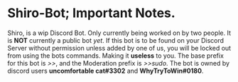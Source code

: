 # Shiro-Bot; Important Notes.
Shiro, is a wip Discord Bot. Only currently being worked on by two people. It is **NOT** currently a public bot *yet*.
If this bot is to be found on your Discord Server without permission unless added by one of us, you will be locked out from using the bots commands. Making it **useless** to you. 
The base prefix for this bot is _>>_, and the Moderation prefix is _>>sudo_. 
The bot is owned by discord users **uncomfortable cat#3302** and **WhyTryToWin#0180**. 

